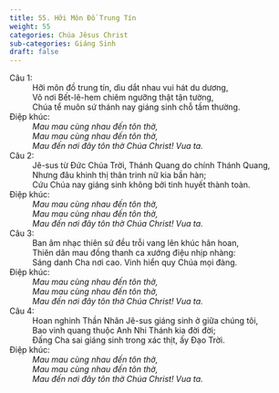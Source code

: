 ```yaml
---
title: 55. Hỡi Môn Đồ Trung Tín
weight: 55
categories: Chúa Jêsus Christ
sub-categories: Giáng Sinh
draft: false
---
```

<dl><dt>Câu 1:</dt><dd data-verse="1">Hỡi môn đồ trung tín, dìu dắt nhau vui hát du dương, <br/>Vô nơi Bết-lê-hem chiêm ngưỡng thật tận tường, <br/>Chúa tể muôn sứ thánh nay giáng sinh chỗ tầm thường. </dd><dt>Điệp khúc:</dt><dd data-chorus="1"><em>Mau mau cùng nhau đến tôn thờ, <br/>Mau mau cùng nhau đến tôn thờ, <br/>Mau đến nơi đây tôn thờ Chúa Christ! Vua ta. </em></dd><dt>Câu 2:</dt><dd data-verse="2">Jê-sus từ Đức Chúa Trời, Thánh Quang do chính Thánh Quang, <br/>Nhưng đâu khinh thị thân trinh nữ kia bần hàn; <br/>Cứu Chúa nay giáng sinh không bởi tinh huyết thành toàn. </dd><dt>Điệp khúc:</dt><dd data-chorus="1"><em>Mau mau cùng nhau đến tôn thờ, <br/>Mau mau cùng nhau đến tôn thờ, <br/>Mau đến nơi đây tôn thờ Chúa Christ! Vua ta. </em></dd><dt>Câu 3:</dt><dd data-verse="3"> Ban âm nhạc thiên sứ đều trỗi vang lên khúc hân hoan, <br/>Thiên dân mau đồng thanh ca xướng điệu nhịp nhàng: <br/>Sáng danh Cha nơi cao. Vinh hiển quy Chúa mọi đàng. </dd><dt>Điệp khúc:</dt><dd data-chorus="1"><em>Mau mau cùng nhau đến tôn thờ, <br/>Mau mau cùng nhau đến tôn thờ, <br/>Mau đến nơi đây tôn thờ Chúa Christ! Vua ta. </em></dd><dt>Câu 4:</dt><dd data-verse="4">Hoan nghinh Thần Nhân Jê-sus giáng sinh ở giữa chúng tôi, <br/>Bao vinh quang thuộc Anh Nhi Thánh kia đời đời; <br/>Đấng Cha sai giáng sinh trong xác thịt, ấy Đạo Trời. </dd><dt>Điệp khúc:</dt><dd data-chorus="1"><em>Mau mau cùng nhau đến tôn thờ, <br/>Mau mau cùng nhau đến tôn thờ, <br/>Mau đến nơi đây tôn thờ Chúa Christ! Vua ta. </em></dd></dl>